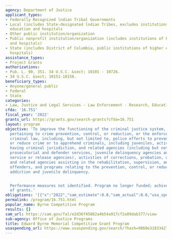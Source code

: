 ```yaml
---
agency: Department of Justice
applicant_types:
- Federally Recognized lndian Tribal Governments
- Local (includes State-designated lndian Tribes, excludes institutions of higher
  education and hospitals
- Other public institution/organization
- Public nonprofit institution/organization (includes institutions of higher education
  and hospitals)
- State (includes District of Columbia, public institutions of higher education and
  hospitals)
assistance_types:
- Project Grants
authorizations:
- Pub. L. 90, 351. 34 U.S.C. &sect; 10101 - 10726.
- 34 U.S.C. &sect; 10151-10158.
beneficiary_types:
- Anyone/general public
- Federal
- State
categories:
- Law, Justice and Legal Services - Law Enforcement - Research, Education, Training
cfda: '16.751'
fiscal_year: '2022'
grants_url: https://grants.gov/search-grants?cfda=16.751
layout: program
objective: 'To improve the functioning of the criminal justice system, such as activities
  pertaining to crime prevention, control, or reduction, or the enforcement of the
  criminal law, including, but not limited to, police efforts to prevent, control,
  or reduce crime or to apprehend criminals, including juveniles, activities of courts
  having criminal jurisdiction, and related agencies (including but not limited to
  prosecutorial and defender services, juvenile delinquency agencies and pretrial
  service or release agencies), activities of corrections, probation, or parole authorities
  and related agencies assisting in the rehabilitation, supervision, and care of criminal
  offenders, and programs relating to the prevention, control, or reduction of narcotic
  addiction and juvenile delinquency.


  Performance measures not identified. Program no longer funded; achive pending closure
  of grants.'
obligations: '[{"x":"2022","sam_estimate":0.0,"sam_actual":0.0,"usa_spending_actual":-1633149.64},{"x":"2023","sam_estimate":0.0,"sam_actual":0.0,"usa_spending_actual":-313343.99},{"x":"2024","sam_estimate":0.0,"sam_actual":0.0,"usa_spending_actual":0.0}]'
permalink: /program/16.751.html
popular_name: Byrne Competitive Program
results: []
sam_url: https://sam.gov/fal/e2d36f45882a4b54a917cf2a09dab377/view
sub-agency: Office of Justice Programs
title: Edward Byrne Memorial Competitive Grant Program
usaspending_url: https://www.usaspending.gov/search/?hash=9860e31833427860b22abf3674f92cd8
---
```

